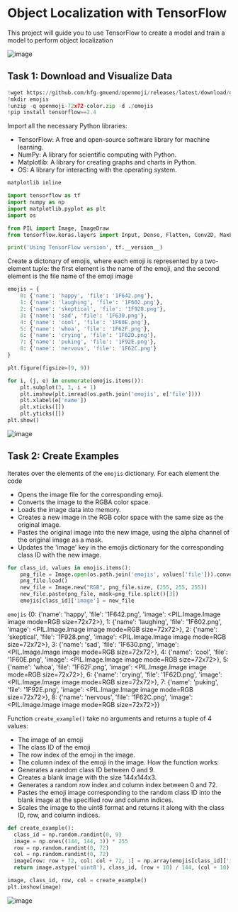 # Object Localization with TensorFlow

This project will guide you to use TensorFlow to create a model and train a model to perform object localization


![image](https://github.com/felixphan9/AI-Projects/assets/143317965/e5a4442e-e798-435d-9d94-b0049ba81eab)






## Task 1: Download and Visualize Data
```python
!wget https://github.com/hfg-gmuend/openmoji/releases/latest/download/openmoji-72x72-color.zip
!mkdir emojis
!unzip -q openmoji-72x72-color.zip -d ./emojis
!pip install tensorflow==2.4
```
Import all the necessary Python libraries:
- TensorFlow: A free and open-source software library for machine learning.
- NumPy: A library for scientific computing with Python.
- Matplotlib: A library for creating graphs and charts in Python.
- OS: A library for interacting with the operating system.

```python
matplotlib inline

import tensorflow as tf
import numpy as np
import matplotlib.pyplot as plt
import os

from PIL import Image, ImageDraw
from tensorflow.keras.layers import Input, Dense, Flatten, Conv2D, MaxPool2D, BatchNormalization, Dropout

print('Using TensorFlow version', tf.__version__)
```
Create a dictonary of emojis, where each emoji is represented by a two-element tuple: the first element is the name of the emoji, and the second element is the file name of the emoji image

```python
emojis = {
    0: {'name': 'happy', 'file': '1F642.png'},
    1: {'name': 'laughing', 'file': '1F602.png'},
    2: {'name': 'skeptical', 'file': '1F928.png'},
    3: {'name': 'sad', 'file': '1F630.png'},
    4: {'name': 'cool', 'file': '1F60E.png'},
    5: {'name': 'whoa', 'file': '1F62F.png'},
    6: {'name': 'crying', 'file': '1F62D.png'},
    7: {'name': 'puking', 'file': '1F92E.png'},
    8: {'name': 'nervous', 'file': '1F62C.png'}
}

plt.figure(figsize=(9, 9))

for i, (j, e) in enumerate(emojis.items()):
    plt.subplot(3, 3, i + 1)
    plt.imshow(plt.imread(os.path.join('emojis', e['file'])))
    plt.xlabel(e['name'])
    plt.xticks([])
    plt.yticks([])
plt.show()
```


![image](https://github.com/felixphan9/AI-Projects/assets/143317965/5b2db688-03df-4b08-b531-3cf71e58e160)


## Task 2: Create Examples

Iterates over the elements of the `emojis` dictionary. 
For each element the code 
- Opens the image file for the corresponding emoji.
- Converts the image to the RGBA color space. 
- Loads the image data into memory.
- Creates a new image in the RGB color space with the same size as the original image.
- Pastes the original image into the new image, using the alpha channel of the original image as a mask.
- Updates the 'image' key in the emojis dictionary for the corresponding class ID with the new image.

```python
for class_id, values in emojis.items():
    png_file = Image.open(os.path.join('emojis', values['file'])).convert('RGBA')
    png_file.load()
    new_file = Image.new("RGB", png_file.size, (255, 255, 255))
    new_file.paste(png_file, mask=png_file.split()[3])
    emojis[class_id]['image'] = new_file
```
`emojis`
{0: {'name': 'happy',
    'file': '1F642.png',
    'image': <PIL.Image.Image image mode=RGB size=72x72>},
 1: {'name': 'laughing',
    'file': '1F602.png',
    'image': <PIL.Image.Image image mode=RGB size=72x72>},
 2: {'name': 'skeptical',
    'file': '1F928.png',
    'image': <PIL.Image.Image image mode=RGB size=72x72>},
 3: {'name': 'sad',
    'file': '1F630.png',
    'image': <PIL.Image.Image image mode=RGB size=72x72>},
 4: {'name': 'cool',
    'file': '1F60E.png',
    'image': <PIL.Image.Image image mode=RGB size=72x72>},
 5: {'name': 'whoa',
    'file': '1F62F.png',
    'image': <PIL.Image.Image image mode=RGB size=72x72>},
 6: {'name': 'crying',
    'file': '1F62D.png',
    'image': <PIL.Image.Image image mode=RGB size=72x72>},
 7: {'name': 'puking',
    'file': '1F92E.png',
    'image': <PIL.Image.Image image mode=RGB size=72x72>},
 8: {'name': 'nervous',
    'file': '1F62C.png',
    'image': <PIL.Image.Image image mode=RGB size=72x72>}}

Function `create_example()` take no arguments and returns a tuple of 4 values:
- The image of an emoji
- The class ID of the emoji
- The row index of the emoji in the image.
- The column index of the emoji in the image.
How the function works:
- Generates a random class ID between 0 and 9.
- Creates a blank image with the size 144x144x3.
- Generates a random row index and column index between 0 and 72.
- Pastes the emoji image corresponding to the random class ID into the blank image at the specified row and column indices.
- Scales the image to the uint8 format and returns it along with the class ID, row, and column indices.

```python
def create_example():
  class_id = np.random.randint(0, 9)
  image = np.ones((144, 144, 3)) * 255 
  row = np.random.randint(0, 72)       
  col = np.random.randint(0, 72)
  image[row: row + 72, col: col + 72, :] = np.array(emojis[class_id]['image'])
  return image.astype('uint8'), class_id, (row + 10) / 144, (col + 10) / 144
```

```python
image, class_id, row, col = create_example()
plt.imshow(image)
```

![image](https://github.com/felixphan9/AI-Projects/assets/143317965/6567bbc9-1edb-4858-ae21-88ea13db5de0)
